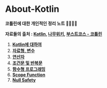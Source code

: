 # **About-Kotlin**
**코틀린에 대한 개인적인 정리 노트 👨‍💻🧑‍💻**

**자료들의 출처 : [Kotlin](https://kotlinlang.org/), [나무위키](https://namu.wiki/w/Kotlin), [부스트코스 - 코틀린](https://www.edwith.org/boostcourse-mo-kotlin-basic1/joinLectures/28611)**



1. **[Kotlin에 대하여](https://github.com/JJJoonngg/About-Kotlin/blob/master/1.%20Kotlin%EC%97%90%20%EB%8C%80%ED%95%98%EC%97%AC.md)**
2. **[자료형, 변수](https://github.com/JJJoonngg/About-Kotlin/blob/master/2.%20%EC%9E%90%EB%A3%8C%ED%98%95%2C%20%EB%B3%80%EC%88%98.md)**
3. **[연산자](https://github.com/JJJoonngg/About-Kotlin/blob/master/3.%20%EC%97%B0%EC%82%B0%EC%9E%90.md)**
4. **[조건문 및 반복문](https://github.com/JJJoonngg/About-Kotlin/blob/master/4.%20%EC%A1%B0%EA%B1%B4%EB%AC%B8%20%EB%B0%8F%20%EB%B0%98%EB%B3%B5%EB%AC%B8.md)**
5. **[함수형 프로그래밍](https://github.com/JJJoonngg/About-Kotlin/blob/master/5.%20%ED%95%A8%EC%88%98%ED%98%95%20%ED%94%84%EB%A1%9C%EA%B7%B8%EB%9E%98%EB%B0%8D.md)**
6. **[Scope Function](https://github.com/JJJoonngg/About-Kotlin/blob/master/6.%20Scope%20Function.md)**
7. **[Null Safety](https://github.com/JJJoonngg/About-Kotlin/blob/master/7.%20Null%20Safety.md)**
